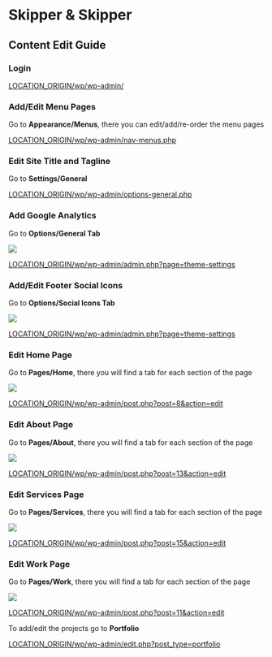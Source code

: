 # Skipper & Skipper

## Content Edit Guide

### Login
[LOCATION_ORIGIN/wp/wp-admin/]()

### Add/Edit Menu Pages
Go to __Appearance/Menus__, there you can edit/add/re-order the menu pages

[LOCATION_ORIGIN/wp/wp-admin/nav-menus.php]()

### Edit Site Title and Tagline
Go to __Settings/General__

[LOCATION_ORIGIN/wp/wp-admin/options-general.php]()

### Add Google Analytics
Go to __Options/General Tab__

![](https://s3-eu-west-1.amazonaws.com/vtimbuc/Screen-Shot-2018-06-19-11-48-34-AM-1529405314.png)

[LOCATION_ORIGIN/wp/wp-admin/admin.php?page=theme-settings]()

### Add/Edit Footer Social Icons
Go to __Options/Social Icons Tab__

![](https://s3-eu-west-1.amazonaws.com/vtimbuc/Screen-Shot-2018-06-19-11-47-45-AM-1529405265.png)

[LOCATION_ORIGIN/wp/wp-admin/admin.php?page=theme-settings]()

### Edit Home Page
Go to __Pages/Home__, there you will find a tab for each section of the page

![](https://s3-eu-west-1.amazonaws.com/vtimbuc/Screen-Shot-2018-06-19-11-26-43-AM-1529404003.png)

[LOCATION_ORIGIN/wp/wp-admin/post.php?post=8&action=edit]()

### Edit About Page
Go to __Pages/About__, there you will find a tab for each section of the page

![](https://s3-eu-west-1.amazonaws.com/vtimbuc/Screen-Shot-2018-06-19-11-29-38-AM-1529404178.png)

[LOCATION_ORIGIN/wp/wp-admin/post.php?post=13&action=edit]()

### Edit Services Page
Go to __Pages/Services__, there you will find a tab for each section of the page

![](https://s3-eu-west-1.amazonaws.com/vtimbuc/Screen-Shot-2018-06-19-11-32-06-AM-1529404327.png)

[LOCATION_ORIGIN/wp/wp-admin/post.php?post=15&action=edit]()

### Edit Work Page
Go to __Pages/Work__, there you will find a tab for each section of the page

![](https://s3-eu-west-1.amazonaws.com/vtimbuc/Screen-Shot-2018-06-19-11-36-23-AM-1529404583.png)

[LOCATION_ORIGIN/wp/wp-admin/post.php?post=11&action=edit]()

To add/edit the projects go to __Portfolio__

[LOCATION_ORIGIN/wp/wp-admin/edit.php?post_type=portfolio]()

<script>
  var links = document.querySelectorAll('a');

  links.forEach(function(link) {
    var url = link.innerHTML.replace('LOCATION_ORIGIN', window.location.origin);

    link.innerHTML = url;
    link.href = url;
  });
</script>
